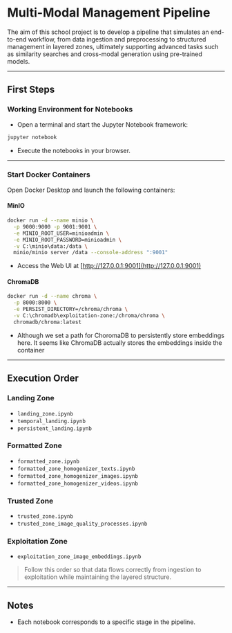 # Multi-Modal Management Pipeline

The aim of this school project is to develop a pipeline that simulates an end-to-end workflow, from data ingestion and preprocessing to structured management in layered zones, ultimately supporting advanced tasks such as similarity searches and cross-modal generation using pre-trained models.

---

## First Steps

### Working Environment for Notebooks

- Open a terminal and start the Jupyter Notebook framework:
```bash
jupyter notebook
```
- Execute the notebooks in your browser.

---

### Start Docker Containers

Open Docker Desktop and launch the following containers:

#### MinIO
```bash
docker run -d --name minio \
  -p 9000:9000 -p 9001:9001 \
  -e MINIO_ROOT_USER=minioadmin \
  -e MINIO_ROOT_PASSWORD=minioadmin \
  -v C:\minio\data:/data \
  minio/minio server /data --console-address ":9001"
```
- Access the Web UI at [http://127.0.0.1:9001](http://127.0.0.1:9001)

#### ChromaDB
```bash
docker run -d --name chroma \
  -p 8000:8000 \
  -e PERSIST_DIRECTORY=/chroma/chroma \
  -v C:\chromadb\exploitation-zone:/chroma/chroma \
  chromadb/chroma:latest
```
- Although we set a path for ChoromaDB to persistently store embeddings here. It seems like ChromaDB actually stores the embeddings inside the container

---

## Execution Order

### Landing Zone
- `landing_zone.ipynb`  
- `temporal_landing.ipynb`  
- `persistent_landing.ipynb`  

### Formatted Zone
- `formatted_zone.ipynb`  
- `formatted_zone_homogenizer_texts.ipynb`  
- `formatted_zone_homogenizer_images.ipynb`  
- `formatted_zone_homogenizer_videos.ipynb`  

### Trusted Zone
- `trusted_zone.ipynb`  
- `trusted_zone_image_quality_processes.ipynb`  

### Exploitation Zone
- `exploitation_zone_image_embeddings.ipynb`  

> Follow this order so that data flows correctly from ingestion to exploitation while maintaining the layered structure.

---

## Notes

- Each notebook corresponds to a specific stage in the pipeline.

